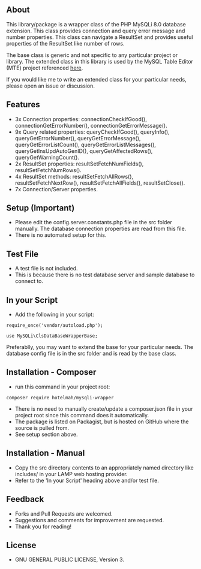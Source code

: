 ## About
This library/package is a wrapper class of the PHP MySQLi 8.0 database extension. This class provides connection and query error message and number properties. This class can navigate a ResultSet and provides useful properties of the ResultSet like number of rows.

The base class is generic and not specific to any particular project or library. The extended class in this library is used by the MySQL Table Editor (MTE) project referenced [here](https://github.com/hotelmah/mysql-table-editor).

If you would like me to write an extended class for your particular needs, please open an issue or discussion.


##  Features
- 3x Connection properties: connectionCheckIfGood(), connectionGetErrorNumber(), connectionGetErrorMessage().
- 9x Query related properties: queryCheckIfGood(), queryInfo(), queryGetErrorNumber(), queryGetErrorMessage(), queryGetErrorListCount(),  queryGetErrorListMessages(), queryGetInsUpdAutoGenID(), queryGetAffectedRows(), queryGetWarningCount().
- 2x ResultSet properties: resultSetFetchNumFields(), resultSetFetchNumRows().
- 4x ResultSet methods: resultSetFetchAllRows(), resultSetFetchNextRow(), resultSetFetchAllFields(), resultSetClose().
- 7x Connection/Server properties.


## Setup (Important)
- Please edit the config.server.constants.php file in the src folder manually. The database connection properties are read from this file.
- There is no automated setup for this.


## Test File
- A test file is not included.
- This is because there is no test database server and sample database to connect to.


## In your Script
- Add the following in your script:

`
require_once('vendor/autoload.php');
`

`
use MySQLi\ClsDataBaseWrapperBase;
`

Preferablly, you may want to extend the base for your particular needs.
The database config file is in the src folder and is read by the base class.


## Installation - Composer
- run this command in your project root:

`
composer require hotelmah/mysqli-wrapper
`

- There is no need to manually create/update a composer.json file in your project root since this command does it automatically.
- The package is listed on Packagist, but is hosted on GitHub where the source is pulled from.
- See setup section above.


## Installation - Manual
- Copy the src directory contents to an appropriately named directory like includes/ in your LAMP web hosting provider.
- Refer to the 'In your Script' heading above and/or test file.


## Feedback
- Forks and Pull Requests are welcomed.
- Suggestions and comments for improvement are requested.
- Thank you for reading!


## License
- GNU GENERAL PUBLIC LICENSE, Version 3.
